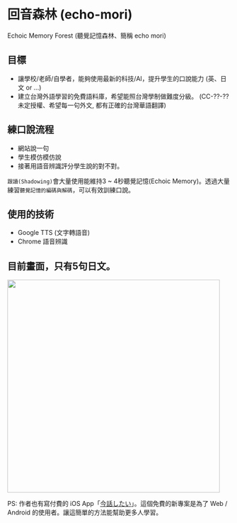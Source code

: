 # 回音森林 (echo-mori)
Echoic Memory Forest (聽覺記憶森林、簡稱 echo mori)

## 目標
 - 讓學校/老師/自學者，能夠使用最新的科技/AI，提升學生的口說能力 (英、日文 or ...)
 - 建立台灣外語學習的免費語料庫，希望能照台灣學制做難度分級。 (CC-??-?? 未定授權、希望每一句外文, 都有正確的台灣華語翻譯)

## 練口說流程
 * 網站說一句
 * 學生模仿模仿說
 * 接著用語音辨識評分學生說的對不對。

`跟讀(Shadowing)`會大量使用能維持3 ~ 4秒聽覺記憶(Echoic Memory)。透過大量練習`聽覺記憶的編碼與解碼`，可以有效訓練口說。

## 使用的技術
  - Google TTS (文字轉語音)
  - Chrome 語音辨識

## 目前畫面，只有5句日文。
<img src="https://raw.githubusercontent.com/wangchou/echo-mori/master/img/20190713.jpg" height="480">


PS: 作者也有寫付費的 iOS App「[今話したい](https://github.com/wangchou/Shadowing)」。這個免費的新專案是為了 Web / Android 的使用者。讓這簡單的方法能幫助更多人學習。
